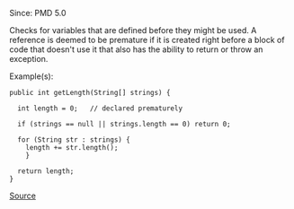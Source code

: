 Since: PMD 5.0

Checks for variables that are defined before they might be used. A reference is deemed to be premature if it is created right before a block of code that doesn't use it that also has the ability to return or throw an exception.

Example(s):
```
public int getLength(String[] strings) {
  
  int length = 0;	// declared prematurely

  if (strings == null || strings.length == 0) return 0;
  
  for (String str : strings) {
    length += str.length();
    }

  return length;
}
```

[Source](https://pmd.github.io/pmd-5.5.4/pmd-java/rules/java/optimizations.html#PrematureDeclaration)
